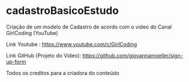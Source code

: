 # cadastroBasicoEstudo
Criação de um modelo de Cadastro de acordo com o video do Canal GirlCoding (YouTube)


Link Youtube : https://www.youtube.com/c/GirlCoding

Link GitHub (Projeto do Video): https://github.com/giovannamoeller/sign-up-form

Todos os creditos para a criadora do conteúdo
